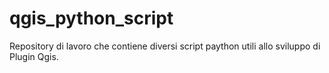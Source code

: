 # qgis_python_script
Repository di lavoro che contiene diversi script paython utili allo sviluppo di Plugin Qgis.
